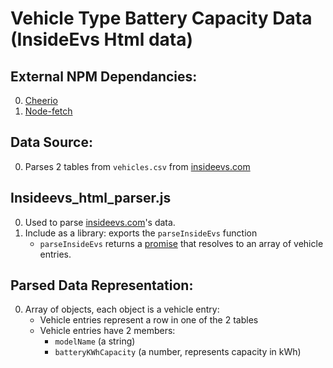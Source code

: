 
# Vehicle Type Battery Capacity Data (InsideEvs Html data)

## External NPM Dependancies:
  0. [Cheerio](https://www.npmjs.com/package/cheerio)
  1. [Node-fetch](https://www.npmjs.com/package/node-fetch)

## Data Source:
  0. Parses 2 tables from `vehicles.csv` from [insideevs.com](https://insideevs.com/reviews/344001/compare-evs/)

## Insideevs_html_parser.js
  0. Used to parse [insideevs.com](https://insideevs.com/reviews/344001/compare-evs/)'s data. 
  1. Include as a library: exports the `parseInsideEvs` function
     - `parseInsideEvs` returns a [promise](https://developer.mozilla.org/en-US/docs/Web/JavaScript/Reference/Global_Objects/Promise) that resolves to an array of vehicle entries.

## Parsed Data Representation:
  0. Array of objects, each object is a vehicle entry:
     * Vehicle entries represent a row in one of the 2 tables
     * Vehicle entries have 2 members:
       - `modelName` (a string)
       - `batteryKWhCapacity` (a number, represents capacity in kWh)
